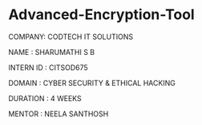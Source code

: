 # Advanced-Encryption-Tool
COMPANY: CODTECH IT SOLUTIONS

NAME : SHARUMATHI S B

INTERN ID : CITSOD675

DOMAIN : CYBER SECURITY & ETHICAL HACKING

DURATION : 4 WEEKS

MENTOR : NEELA SANTHOSH

